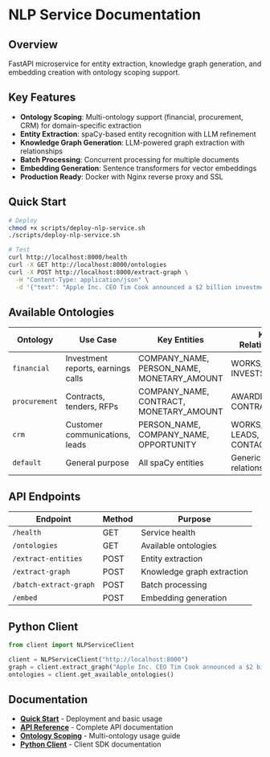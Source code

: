 # NLP Service Documentation

## Overview

FastAPI microservice for entity extraction, knowledge graph generation, and embedding creation with ontology scoping support.

## Key Features

- **Ontology Scoping**: Multi-ontology support (financial, procurement, CRM) for domain-specific extraction
- **Entity Extraction**: spaCy-based entity recognition with LLM refinement
- **Knowledge Graph Generation**: LLM-powered graph extraction with relationships
- **Batch Processing**: Concurrent processing for multiple documents
- **Embedding Generation**: Sentence transformers for vector embeddings
- **Production Ready**: Docker with Nginx reverse proxy and SSL

## Quick Start

```bash
# Deploy
chmod +x scripts/deploy-nlp-service.sh
./scripts/deploy-nlp-service.sh

# Test
curl http://localhost:8000/health
curl -X GET http://localhost:8000/ontologies
curl -X POST http://localhost:8000/extract-graph \
  -H "Content-Type: application/json" \
  -d '{"text": "Apple Inc. CEO Tim Cook announced a $2 billion investment.", "ontology_name": "financial"}'
```

## Available Ontologies

| Ontology | Use Case | Key Entities | Key Relationships |
|----------|----------|--------------|-------------------|
| `financial` | Investment reports, earnings calls | COMPANY_NAME, PERSON_NAME, MONETARY_AMOUNT | WORKS_FOR, INVESTS, OWNS |
| `procurement` | Contracts, tenders, RFPs | COMPANY_NAME, CONTRACT, MONETARY_AMOUNT | AWARDED_TO, CONTRACTED_BY |
| `crm` | Customer communications, leads | PERSON_NAME, COMPANY_NAME, OPPORTUNITY | WORKS_AT, LEADS, CONTACTS |
| `default` | General purpose | All spaCy entities | Generic relationships |

## API Endpoints

| Endpoint | Method | Purpose |
|----------|--------|---------|
| `/health` | GET | Service health |
| `/ontologies` | GET | Available ontologies |
| `/extract-entities` | POST | Entity extraction |
| `/extract-graph` | POST | Knowledge graph extraction |
| `/batch-extract-graph` | POST | Batch processing |
| `/embed` | POST | Embedding generation |

## Python Client

```python
from client import NLPServiceClient

client = NLPServiceClient("http://localhost:8000")
graph = client.extract_graph("Apple Inc. CEO Tim Cook announced a $2 billion investment.", ontology_name="financial")
ontologies = client.get_available_ontologies()
```

## Documentation

- **[Quick Start](quick-start.md)** - Deployment and basic usage
- **[API Reference](api-reference.md)** - Complete API documentation
- **[Ontology Scoping](ontology-scoping.md)** - Multi-ontology usage guide
- **[Python Client](python-client.md)** - Client SDK documentation 